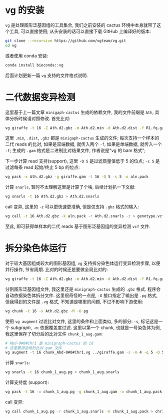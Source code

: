 # vg 的安装

`vg` 是处理图形泛基因组的工具集合, 我们之前安装的 cactus 环境中本身就带了这个工具, 可以直接使用; 从头安装的话可以直接下载 GitHub 上编译好的版本:

```bash
git clone --recursive https://github.com/vgteam/vg.git
cd vg
```

 或者使用 conda 安装:

 ```bash
 conda install bioconda::vg
 ```

后面计划更新一篇 `vg` 支持的文件格式说明.

# 二代数据变异检测

这里基于上一篇文章 `minigaph-cactus` 生成的依赖文件, 我的文件前缀是 `Ath`, 具体分析时候请对照修改. 首先比对:

```bash
vg giraffe -t 16 -Z Ath.d2.gbz -m Ath.d2.min -d Ath.d2.dist -f R1.fq.gz -f R2.fq.gz > giraffe.gam
```

这里 `.min`,  `.dist`, `.gbz` 都是 `minigaph-cactus` 生成的文件; 每次支持一个样本的二代 reads 的比对, 如果是双端数据, 就传入两个 `-f`, 如果是单端数据, 就传入一个 `-f`; 生成的 `.gam` 格式是二进制比对结果文件, 作者说是"vg 的 bam 格式"; 

下一步计算 read 支持(support), 这里 `-Q 5` 是过滤质量值低于 5 的位点; `-s 5` 是过滤每条 read 起始/终止 5 bp 的位点:

```bash
vg pack -x Ath.d2.gbz -g giraffe.gam -t 16 -Q 5 -s 5 -o aln.pack
```

计算 `snarls`, 暂时不太理解这里是计算了个啥, 后续计划扒一下文献:

```bash
vg snarls -t 16 Ath.d2.gbz > Ath.d2.snarls
```

call 变异, 这里的 `-z` 可以更快速更准确, 但是仅支持 `.gbz` 格式的输入:

```bash
vg call -t 16 Ath.d2.gbz -k aln.pack -r Ath.d2.snarls -z > genotype.vcf
```

至此, 即可获得单样本的二代 reads 基于图形泛基因组的变异检测 `vcf` 文件.

# 拆分染色体运行

对于较大基因组或较大的图形基因组, `vg` 支持拆分染色体运行变异检测步骤, 以便并行操作, 节省周期. 比对的时候还是要做全局比对的:

```bash
vg giraffe -t 16 -Z Ath.d2.gbz -m Ath.d2.min -d Ath.d2.dist -f R1.fq.gz -f R2.fq.gz > giraffe.gam
```

分割图形泛基因组文件, 我这里还是 `minigraph-cactus` 生成的 `.gbz` 格式. 程序会自动依据染色体拆分文件. 这里很奇怪的一点是, `-O` 接口指定了输出是 `.pg` 格式, 但我得到的文件是 `.vg` 格式, 不知道是哪里的问题, 不过不影响下游使用:

```bash
vg chunk -t 16 -x Ath.d2.gbz -M -O pg
```

使用 `vg augment` 过滤比对文件, 这里的条件和上面类似, 多的部分: `-s`, 标记这是一个 *subgraph*, `-m`: 依据覆盖度过滤. 这里以第一个 chunk, 也就是一号染色体为例, 我这里保存了切分后的比对文件 `chunk_1_aug.gam`:

```bash
# Abd-0#0#Chr1 是 minigraph-cactus 的 id
# 这里要用全局的比对 gam 文件
vg augment -t 16 chunk_Abd-0#0#Chr1.vg ../giraffe.gam -s -m 4 -q 5 -Q 5 -A chunk_1_aug.gam > chunk_1_aug.pg
```

计算 `snarls`: 

```bash
vg snarls -t 16 chunk_1_aug.pg > chunk_1_aug.snarls
```

计算支持度 (support):

```bash
vg pack -t 16 -x chunk_1_aug.pg -g chunk_1_aug.gam -o chunk_1_aug.pack
```

call 变异:

```bash
vg call chunk_1_aug.pg -r chunk_1_aug.snarls -k chunk_1_aug.pack > chr1.genotype.vcf
```